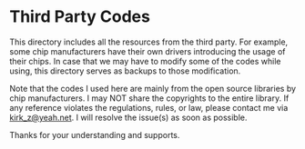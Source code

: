 # Third Party Codes

This directory includes all the resources from the third party. For example, some chip manufacturers have their own drivers introducing the usage of their chips. In case that we may have to modify some of the codes while using, this directory serves as backups to those modification.

Note that the codes I used here are mainly from the open source libraries by chip manufacturers. I may NOT share the copyrights to the entire library. If any reference violates the regulations, rules, or law, please contact me via kirk_z@yeah.net. I will resolve the issue(s) as soon as possible.

Thanks for your understanding and supports.
